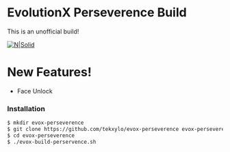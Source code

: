 # EvolutionX Perseverence Build
This is an unofficial build!

[![N|Solid](https://media.discordapp.net/attachments/670520495841476608/750719866884980766/Dark.png)](https://automatedtek.com)

# New Features!

  - Face Unlock
  
 
### Installation



```sh
$ mkdir evox-perseverence
$ git clone https://github.com/tekxylo/evox-perseverence evox-perseverence
$ cd evox-perseverence
$ ./evox-build-perservence.sh
```
